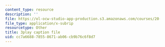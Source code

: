 ```yaml
---
content_type: resource
description: ''
file: https://ol-ocw-studio-app-production.s3.amazonaws.com/courses/20-219-becoming-the-next-bill-nye-writing-and-hosting-the-educational-show-january-iap-2015/cc7a668878558671ab06cb9b76c6f8d7_GXvoGKLnGn8.srt
file_type: application/x-subrip
resourcetype: Other
title: 3play caption file
uid: cc7a6688-7855-8671-ab06-cb9b76c6f8d7
---
```


